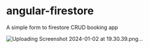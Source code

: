 # angular-firestore
A simple form to firestore CRUD booking app

![Uploading Screenshot 2024-01-02 at 19.30.39.png…]()
